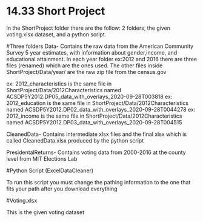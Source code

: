 # 14.33 Short Project


In the ShortProject folder there are the follow: 2 folders, the given voting.xlsx dataset, and a python script.

#Three folders 
Data- Contains the raw data from the American Community Survey 5 year estimates, with information about gender,income, and educational attainment. 
In each year folder ex:2012 and 2016 there are three files (renamed) which are the ones used. The other files inside ShortProject/Data/year/ are the raw zip file from the census.gov

ex: 2012_characteristics is the same file in ShortProject/Data/2012Characteristics named ACSDP5Y2012.DP05_data_with_overlays_2020-09-28T003818
ex: 2012_education is the same file in ShortProject/Data/2012Characteristics named ACSDP5Y2012.DP02_data_with_overlays_2020-09-28T0044278
ex: 2012_income is the same file in ShortProject/Data/2012Characteristics named ACSDP5Y2012.DP03_data_with_overlays_2020-09-28T004515

CleanedData- Contains intermediate xlsx files and the final xlsx which is called CleanedData.xlsx produced by the python script

PresidentalReturns- Contains voting data from 2000-2016 at the county level from MIT Elections Lab

#Python Script (ExcelDataCleaner)

To run this script you must change the pathing information to the one that fits your path after you download everything


#Voting.xlsx

This is the given voting dataset 
